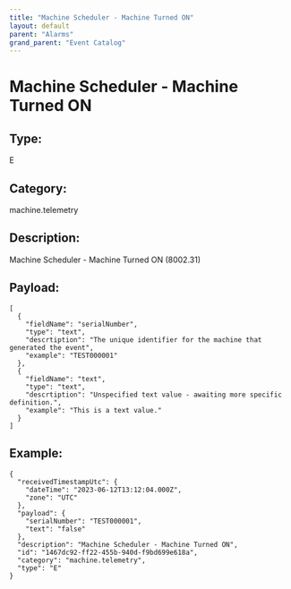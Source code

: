 ```yaml
---
title: "Machine Scheduler - Machine Turned ON"
layout: default
parent: "Alarms"
grand_parent: "Event Catalog"
---
```


# Machine Scheduler - Machine Turned ON

## Type:

E

## Category:

machine.telemetry

## Description: 

Machine Scheduler - Machine Turned ON (8002.31)

## Payload:

```
[
  {
    "fieldName": "serialNumber",
    "type": "text",
    "descrtiption": "The unique identifier for the machine that generated the event",
    "example": "TEST000001"
  },
  {
    "fieldName": "text",
    "type": "text",
    "descrtiption": "Unspecified text value - awaiting more specific definition.",
    "example": "This is a text value."
  }
]
```

## Example:

```
{
  "receivedTimestampUtc": {
    "dateTime": "2023-06-12T13:12:04.000Z",
    "zone": "UTC"
  },
  "payload": {
    "serialNumber": "TEST000001",
    "text": "false"
  },
  "description": "Machine Scheduler - Machine Turned ON",
  "id": "1467dc92-ff22-455b-940d-f9bd699e618a",
  "category": "machine.telemetry",
  "type": "E"
}
```
